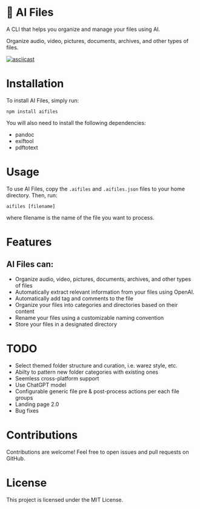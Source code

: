 # 🤖 AI Files

A CLI that helps you organize and manage your files using AI.

Organize audio, video, pictures, documents, archives, and other types of files.

[![asciicast](https://asciinema.org/a/yDAxoLp1kS7MH1oBhXDcr6YQE.svg)](https://asciinema.org/a/yDAxoLp1kS7MH1oBhXDcr6YQE?npt:200&cols=200&speed=4&autoplay=1&loop=1)

# Installation

To install AI Files, simply run:

```
npm install aifiles
```

You will also need to install the following dependencies:
- pandoc
- exiftool
- pdftotext

# Usage

To use AI Files, copy the `.aifiles` and `.aifiles.json` files to your home directory. Then, run:

```
aifiles [filename]
```

where filename is the name of the file you want to process.

# Features

## AI Files can:

- Organize audio, video, pictures, documents, archives, and other types of files
- Automatically extract relevant information from your files using OpenAI.
- Automatically add tag and comments to the file
- Organize your files into categories and directories based on their content
- Rename your files using a customizable naming convention
- Store your files in a designated directory

# TODO

- Select themed folder structure and curation, i.e. warez style, etc.
- Abilty to pattern new folder categories with existing ones
- Seemless cross-platform support
- Use ChatGPT model
- Configurable generic file pre & post-process actions per each file groups
- Landing page 2.0
- Bug fixes

# Contributions

Contributions are welcome! Feel free to open issues and pull requests on GitHub.

# License

This project is licensed under the MIT License.


